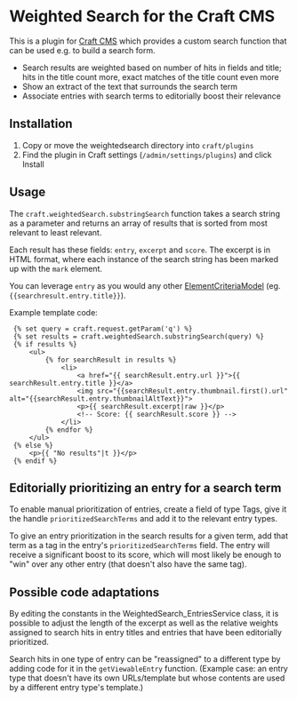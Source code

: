 # Weighted Search for the Craft CMS

This is a plugin for [Craft CMS](http://buildwithcraft.com/) which provides a
custom search function that can be used e.g. to build a search form.

- Search results are weighted based on number of hits in fields and title; hits
  in the title count more, exact matches of the title count even more
- Show an extract of the text that surrounds the search term
- Associate entries with search terms to editorially boost their relevance

## Installation

1. Copy or move the weightedsearch directory into `craft/plugins`
2. Find the plugin in Craft settings (`/admin/settings/plugins`) and click
   Install

## Usage

The `craft.weightedSearch.substringSearch` function takes a search string as a
parameter and returns an array of results that is sorted from most relevant to
least relevant.

Each result has these fields: `entry`, `excerpt` and `score`. The
excerpt is in HTML format, where each instance of the search string has been
marked up with the `mark` element.

You can leverage `entry` as you would any other [ElementCriteriaModel](https://craftcms.com/docs/templating/elementcriteriamodel) (eg. `{{searchresult.entry.title}}`).  

Example template code:

```
 {% set query = craft.request.getParam('q') %}
 {% set results = craft.weightedSearch.substringSearch(query) %}
 {% if results %}
     <ul>
         {% for searchResult in results %}
             <li>
                 <a href="{{ searchResult.entry.url }}">{{ searchResult.entry.title }}</a>
                 <img src="{{searchResult.entry.thumbnail.first().url" alt="{{searchResult.entry.thumbnailAltText}}">
                 <p>{{ searchResult.excerpt|raw }}</p>
                 <!-- Score: {{ searchResult.score }} -->
             </li>
         {% endfor %}
     </ul>
 {% else %}
     <p>{{ "No results"|t }}</p>
 {% endif %}
```

## Editorially prioritizing an entry for a search term

To enable manual prioritization of entries, create a field of type Tags, give
it the handle `prioritizedSearchTerms` and add it to the relevant entry types.

To give an entry prioritization in the search results for a given term, add
that term as a tag in the entry's `prioritizedSearchTerms` field. The entry
will receive a significant boost to its score, which will most likely be enough
to "win" over any other entry (that doesn't also have the same tag).

## Possible code adaptations

By editing the constants in the WeightedSearch_EntriesService class, it is
possible to adjust the length of the excerpt as well as the relative weights
assigned to search hits in entry titles and entries that have been editorially
prioritized.

Search hits in one type of entry can be "reassigned" to a different type by
adding code for it in the `getViewableEntry` function. (Example case: an entry
type that doesn't have its own URLs/template but whose contents are used by a
different entry type's template.)